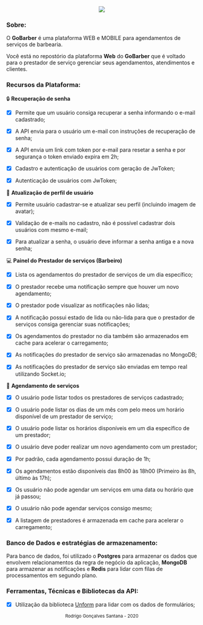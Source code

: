 <div align="center">
  <img src="logo.svg">
</div>




### Sobre:


O **GoBarber** é uma plataforma WEB e MOBILE para agendamentos de serviços de barbearia.


Você está no repostório da plataforma **Web** do **GoBarber** que é voltado para o prestador de serviço gerenciar seus agendamentos, atendimentos e clientes.


### Recursos da Plataforma:


:lock: **Recuperação de senha**


- [x] Permite que um usuário consiga recuperar a senha informando o e-mail cadastrado;
- [x] A API envia para o usuário um e-mail con instruções de recuperação de senha;
- [x] A API envia um link com token por e-mail para resetar a senha e por segurança o token enviado expira em 2h;
- [x] Cadastro e autenticação de usuários com geração de JwToken;
- [x] Autenticação de usuários com JwToken;


:busts_in_silhouette: **Atualização de perfil de usuário**


- [x] Permite usuário cadastrar-se e atualizar seu perfil (incluindo imagem de avatar);
- [x] Validação de e-mails no cadastro, não é possível cadastrar dois usuários com mesmo e-mail;
- [x] Para atualizar a senha, o usuário deve informar a senha antiga e a nova senha;


:computer: **Painel do Prestador de serviços (Barbeiro)**


- [x] Lista os agendamentos do prestador de serviços de um dia específico;
- [x] O prestador recebe uma notificação sempre que houver um novo agendamento;
- [x] O prestador pode visualizar as notificações não lidas;
- [x] A notificação possui estado de lida ou não-lida para que o prestador de serviços consiga gerenciar suas notificações;
- [x] Os agendamentos do prestador no dia também são armazenados em cache para acelerar o carregamento;
- [x] As notificações do prestador de serviço são armazenadas no MongoDB;
- [x] As notificações do prestador de serviço são enviadas em tempo real utilizando Socket.io;



:date: **Agendamento de serviços**


- [x] O usuário pode listar todos os prestadores de serviços cadastrado;
- [x] O usuário pode listar os dias de um mês com pelo meos um horário disponível de um prestador de serviço;
- [x] O usuário pode listar os horários disponíveis em um dia específico de um prestador;
- [x] O usuário deve poder realizar um novo agendamento com um prestador;
- [x] Por padrão, cada agendamento possui duração de 1h;
- [x] Os agendamentos estão disponíveis das 8h00 às 18h00 (Primeiro às 8h, último às 17h);
- [x] Os usuário não pode agendar um serviços em uma data ou horário que já passou;
- [x] O usuário não pode agendar serviços consigo mesmo;
- [x] A listagem de prestadores é armazenada em cache para acelerar o carregamento;



### Banco de Dados e estratégias de armazenamento:


Para banco de dados, foi utilizado o **Postgres** para armazenar os dados que envolvem relacionamentos da regra de negócio da aplicação, **MongoDB** para armazenar as notificações e **Redis** para lidar com filas de processamentos em segundo plano.



### Ferramentas, Técnicas e Bibliotecas da API:



- [x] Utilização da biblioteca [Unform](https://unform.dev/) para lidar com os dados de formulários;



<div align="center">
  <small>Rodrigo Gonçalves Santana - 2020</small>
</div>
